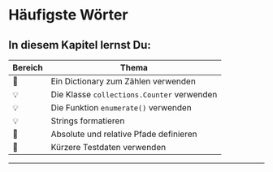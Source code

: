 
# Häufigste Wörter

## In diesem Kapitel lernst Du:

| Bereich | Thema |
|---------|-------|
| 🔀 | Ein Dictionary zum Zählen verwenden |
| 💡 | Die Klasse `collections.Counter` verwenden |
| 💡 | Die Funktion `enumerate()` verwenden |
| 💡 | Strings formatieren |
| 🔧 | Absolute und relative Pfade definieren |
| 🐞 | Kürzere Testdaten verwenden |

----
